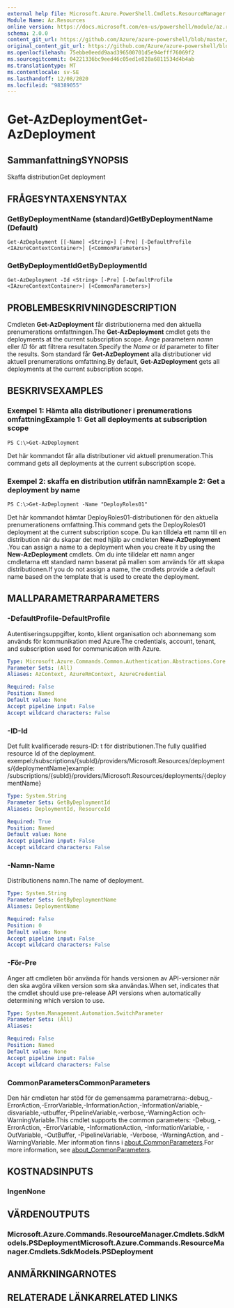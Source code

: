 ```yaml
---
external help file: Microsoft.Azure.PowerShell.Cmdlets.ResourceManager.dll-Help.xml
Module Name: Az.Resources
online version: https://docs.microsoft.com/en-us/powershell/module/az.resources/get-azdeployment
schema: 2.0.0
content_git_url: https://github.com/Azure/azure-powershell/blob/master/src/Resources/Resources/help/Get-AzDeployment.md
original_content_git_url: https://github.com/Azure/azure-powershell/blob/master/src/Resources/Resources/help/Get-AzDeployment.md
ms.openlocfilehash: 75ebbe0eedd9aad396500701d5e94efff76069f2
ms.sourcegitcommit: 04221336bc9eed46c05ed1e828a6811534d4b4ab
ms.translationtype: MT
ms.contentlocale: sv-SE
ms.lasthandoff: 12/08/2020
ms.locfileid: "98389055"
---
```

# <span data-ttu-id="92bef-101">Get-AzDeployment</span><span class="sxs-lookup"><span data-stu-id="92bef-101">Get-AzDeployment</span></span>

## <span data-ttu-id="92bef-102">Sammanfattning</span><span class="sxs-lookup"><span data-stu-id="92bef-102">SYNOPSIS</span></span>
<span data-ttu-id="92bef-103">Skaffa distribution</span><span class="sxs-lookup"><span data-stu-id="92bef-103">Get deployment</span></span>

## <span data-ttu-id="92bef-104">FRÅGESYNTAXEN</span><span class="sxs-lookup"><span data-stu-id="92bef-104">SYNTAX</span></span>

### <span data-ttu-id="92bef-105">GetByDeploymentName (standard)</span><span class="sxs-lookup"><span data-stu-id="92bef-105">GetByDeploymentName (Default)</span></span>
```
Get-AzDeployment [[-Name] <String>] [-Pre] [-DefaultProfile <IAzureContextContainer>] [<CommonParameters>]
```

### <span data-ttu-id="92bef-106">GetByDeploymentId</span><span class="sxs-lookup"><span data-stu-id="92bef-106">GetByDeploymentId</span></span>
```
Get-AzDeployment -Id <String> [-Pre] [-DefaultProfile <IAzureContextContainer>] [<CommonParameters>]
```

## <span data-ttu-id="92bef-107">PROBLEMBESKRIVNING</span><span class="sxs-lookup"><span data-stu-id="92bef-107">DESCRIPTION</span></span>
<span data-ttu-id="92bef-108">Cmdleten **Get-AzDeployment** får distributionerna med den aktuella prenumerations omfattningen.</span><span class="sxs-lookup"><span data-stu-id="92bef-108">The **Get-AzDeployment** cmdlet gets the deployments at the current subscription scope.</span></span>
<span data-ttu-id="92bef-109">Ange parametern *namn* eller *ID* för att filtrera resultaten.</span><span class="sxs-lookup"><span data-stu-id="92bef-109">Specify the *Name* or *Id* parameter to filter the results.</span></span>
<span data-ttu-id="92bef-110">Som standard får **Get-AzDeployment** alla distributioner vid aktuell prenumerations omfattning.</span><span class="sxs-lookup"><span data-stu-id="92bef-110">By default, **Get-AzDeployment** gets all deployments at the current subscription scope.</span></span>

## <span data-ttu-id="92bef-111">BESKRIVS</span><span class="sxs-lookup"><span data-stu-id="92bef-111">EXAMPLES</span></span>

### <span data-ttu-id="92bef-112">Exempel 1: Hämta alla distributioner i prenumerations omfattning</span><span class="sxs-lookup"><span data-stu-id="92bef-112">Example 1: Get all deployments at subscription scope</span></span>
```
PS C:\>Get-AzDeployment
```

<span data-ttu-id="92bef-113">Det här kommandot får alla distributioner vid aktuell prenumeration.</span><span class="sxs-lookup"><span data-stu-id="92bef-113">This command gets all deployments at the current subscription scope.</span></span>

### <span data-ttu-id="92bef-114">Exempel 2: skaffa en distribution utifrån namn</span><span class="sxs-lookup"><span data-stu-id="92bef-114">Example 2: Get a deployment by name</span></span>
```
PS C:\>Get-AzDeployment -Name "DeployRoles01"
```

<span data-ttu-id="92bef-115">Det här kommandot hämtar DeployRoles01-distributionen för den aktuella prenumerationens omfattning.</span><span class="sxs-lookup"><span data-stu-id="92bef-115">This command gets the DeployRoles01 deployment at the current subscription scope.</span></span>
<span data-ttu-id="92bef-116">Du kan tilldela ett namn till en distribution när du skapar det med hjälp av cmdleten **New-AzDeployment** .</span><span class="sxs-lookup"><span data-stu-id="92bef-116">You can assign a name to a deployment when you create it by using the **New-AzDeployment** cmdlets.</span></span>
<span data-ttu-id="92bef-117">Om du inte tilldelar ett namn anger cmdletarna ett standard namn baserat på mallen som används för att skapa distributionen.</span><span class="sxs-lookup"><span data-stu-id="92bef-117">If you do not assign a name, the cmdlets provide a default name based on the template that is used to create the deployment.</span></span>

## <span data-ttu-id="92bef-118">MALLPARAMETRAR</span><span class="sxs-lookup"><span data-stu-id="92bef-118">PARAMETERS</span></span>

### <span data-ttu-id="92bef-119">-DefaultProfile</span><span class="sxs-lookup"><span data-stu-id="92bef-119">-DefaultProfile</span></span>
<span data-ttu-id="92bef-120">Autentiseringsuppgifter, konto, klient organisation och abonnemang som används för kommunikation med Azure.</span><span class="sxs-lookup"><span data-stu-id="92bef-120">The credentials, account, tenant, and subscription used for communication with Azure.</span></span>

```yaml
Type: Microsoft.Azure.Commands.Common.Authentication.Abstractions.Core.IAzureContextContainer
Parameter Sets: (All)
Aliases: AzContext, AzureRmContext, AzureCredential

Required: False
Position: Named
Default value: None
Accept pipeline input: False
Accept wildcard characters: False
```

### <span data-ttu-id="92bef-121">-ID</span><span class="sxs-lookup"><span data-stu-id="92bef-121">-Id</span></span>
<span data-ttu-id="92bef-122">Det fullt kvalificerade resurs-ID: t för distributionen.</span><span class="sxs-lookup"><span data-stu-id="92bef-122">The fully qualified resource Id of the deployment.</span></span>
<span data-ttu-id="92bef-123">exempel:/subscriptions/{subId}/providers/Microsoft.Resources/deployments/{deploymentName}</span><span class="sxs-lookup"><span data-stu-id="92bef-123">example: /subscriptions/{subId}/providers/Microsoft.Resources/deployments/{deploymentName}</span></span>

```yaml
Type: System.String
Parameter Sets: GetByDeploymentId
Aliases: DeploymentId, ResourceId

Required: True
Position: Named
Default value: None
Accept pipeline input: False
Accept wildcard characters: False
```

### <span data-ttu-id="92bef-124">-Namn</span><span class="sxs-lookup"><span data-stu-id="92bef-124">-Name</span></span>
<span data-ttu-id="92bef-125">Distributionens namn.</span><span class="sxs-lookup"><span data-stu-id="92bef-125">The name of deployment.</span></span>

```yaml
Type: System.String
Parameter Sets: GetByDeploymentName
Aliases: DeploymentName

Required: False
Position: 0
Default value: None
Accept pipeline input: False
Accept wildcard characters: False
```

### <span data-ttu-id="92bef-126">-För</span><span class="sxs-lookup"><span data-stu-id="92bef-126">-Pre</span></span>
<span data-ttu-id="92bef-127">Anger att cmdleten bör använda för hands versionen av API-versioner när den ska avgöra vilken version som ska användas.</span><span class="sxs-lookup"><span data-stu-id="92bef-127">When set, indicates that the cmdlet should use pre-release API versions when automatically determining which version to use.</span></span>

```yaml
Type: System.Management.Automation.SwitchParameter
Parameter Sets: (All)
Aliases:

Required: False
Position: Named
Default value: None
Accept pipeline input: False
Accept wildcard characters: False
```

### <span data-ttu-id="92bef-128">CommonParameters</span><span class="sxs-lookup"><span data-stu-id="92bef-128">CommonParameters</span></span>
<span data-ttu-id="92bef-129">Den här cmdleten har stöd för de gemensamma parametrarna:-debug,-ErrorAction,-ErrorVariable,-InformationAction,-InformationVariable,-disvariable,-utbuffer,-PipelineVariable,-verbose,-WarningAction och-WarningVariable.</span><span class="sxs-lookup"><span data-stu-id="92bef-129">This cmdlet supports the common parameters: -Debug, -ErrorAction, -ErrorVariable, -InformationAction, -InformationVariable, -OutVariable, -OutBuffer, -PipelineVariable, -Verbose, -WarningAction, and -WarningVariable.</span></span> <span data-ttu-id="92bef-130">Mer information finns i [about_CommonParameters](http://go.microsoft.com/fwlink/?LinkID=113216).</span><span class="sxs-lookup"><span data-stu-id="92bef-130">For more information, see [about_CommonParameters](http://go.microsoft.com/fwlink/?LinkID=113216).</span></span>

## <span data-ttu-id="92bef-131">KOSTNADS</span><span class="sxs-lookup"><span data-stu-id="92bef-131">INPUTS</span></span>

### <span data-ttu-id="92bef-132">Ingen</span><span class="sxs-lookup"><span data-stu-id="92bef-132">None</span></span>

## <span data-ttu-id="92bef-133">VÄRDEN</span><span class="sxs-lookup"><span data-stu-id="92bef-133">OUTPUTS</span></span>

### <span data-ttu-id="92bef-134">Microsoft.Azure.Commands.ResourceManager.Cmdlets.SdkModels.PSDeployment</span><span class="sxs-lookup"><span data-stu-id="92bef-134">Microsoft.Azure.Commands.ResourceManager.Cmdlets.SdkModels.PSDeployment</span></span>

## <span data-ttu-id="92bef-135">ANMÄRKNINGAR</span><span class="sxs-lookup"><span data-stu-id="92bef-135">NOTES</span></span>

## <span data-ttu-id="92bef-136">RELATERADE LÄNKAR</span><span class="sxs-lookup"><span data-stu-id="92bef-136">RELATED LINKS</span></span>
